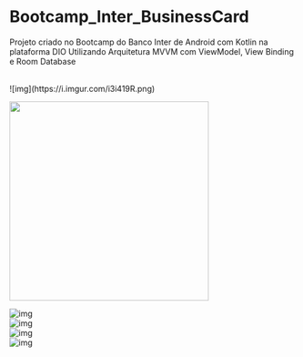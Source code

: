 # Bootcamp_Inter_BusinessCard
Projeto criado no Bootcamp do Banco Inter de Android com Kotlin na plataforma DIO
Utilizando Arquitetura MVVM com ViewModel, View Binding e Room Database

</br>
![img](https://i.imgur.com/i3i419R.png)

<img src="https://i.imgur.com/i3i419R.png" width = "350"></img>

![img](https://i.imgur.com/i3i419R.png)
</br>
![img](https://i.imgur.com/DBpNqGI.png)
</br>
![img](https://i.imgur.com/5kET7wx.png)
</br>
![img](https://i.imgur.com/yTUzOEt.png)
